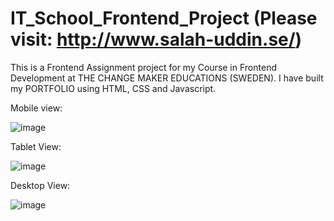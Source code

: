 # IT_School_Frontend_Project (Please visit: http://www.salah-uddin.se/)

This is a Frontend Assignment project for my Course in Frontend Development at THE CHANGE MAKER EDUCATIONS (SWEDEN). 
I have built my PORTFOLIO using HTML, CSS and Javascript.

Mobile view: 

![image](https://user-images.githubusercontent.com/77015008/153504080-c062065c-ca5a-4930-b043-98b0fa5adb62.png)


Tablet View:

![image](https://user-images.githubusercontent.com/77015008/153505318-c7d27211-11d1-40ab-bfa6-041388e0f2ba.png)



Desktop View:

![image](https://user-images.githubusercontent.com/77015008/153504937-616f65f9-a3e3-49ab-8df3-4636bd8a90b2.png)

